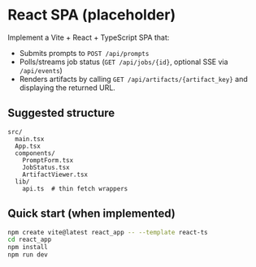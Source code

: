 
# React SPA (placeholder)

Implement a Vite + React + TypeScript SPA that:
- Submits prompts to `POST /api/prompts`
- Polls/streams job status (`GET /api/jobs/{id}`, optional SSE via `/api/events`)
- Renders artifacts by calling `GET /api/artifacts/{artifact_key}` and
  displaying the returned URL.

## Suggested structure

```
src/
  main.tsx
  App.tsx
  components/
    PromptForm.tsx
    JobStatus.tsx
    ArtifactViewer.tsx
  lib/
    api.ts  # thin fetch wrappers
```

## Quick start (when implemented)

```bash
npm create vite@latest react_app -- --template react-ts
cd react_app
npm install
npm run dev
```
